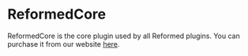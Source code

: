 # ReformedCore
ReformedCore is the core plugin used by all Reformed plugins.
You can purchase it from our website [here](https://reformedstudios.eu).